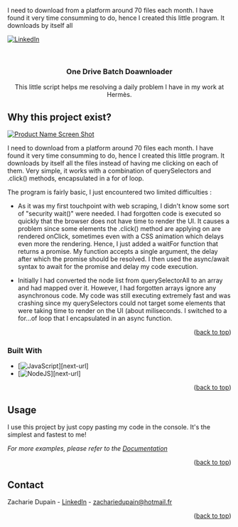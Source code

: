 I need to download from a platform around 70 files each month. I have found it very time consumming to do, hence I created this little program. It downloads by itself all <!-- Improved compatibility of back to top link: See: https://github.com/othneildrew/Best-README-Template/pull/73 -->
<a name="readme-top"></a>

<!--
*** Thanks for checking out the Best-README-Template. If you have a suggestion
*** that would make this better, please fork the repo and create a pull request
*** or simply open an issue with the tag "enhancement".
*** Don't forget to give the project a star!
*** Thanks again! Now go create something AMAZING! :D
-->

<!-- PROJECT SHIELDS -->
<!--
*** I'm using markdown "reference style" links for readability.
*** Reference links are enclosed in brackets [ ] instead of parentheses ( ).
*** See the bottom of this document for the declaration of the reference variables
*** for contributors-url, forks-url, etc. This is an optional, concise syntax you may use.
*** https://www.markdownguide.org/basic-syntax/#reference-style-links
-->

[![LinkedIn][linkedin-shield]][linkedin-url]

<!-- PROJECT LOGO -->
<br />
<div align="center">

<h3 align="center">One Drive Batch Doawnloader</h3>

  <p align="center">
    This little script helps me resolving a daily problem I have in my work at Hermès.
    <br />
  </p>
</div>

<!-- ABOUT THE PROJECT -->

## Why this project exist?

[![Product Name Screen Shot][product-screenshot]](https://example.com)

I need to download from a platform around 70 files each month. I have found it very time consumming to do, hence I created this little program. It downloads by itself all the files instead of having me clicking on each of them. Very simple, it works with a combination of querySelectors and .click() methods, encapsulated in a for of loop.

The program is fairly basic, I just encountered two limited difficulties :

- []() As it was my first touchpoint with web scraping, I didn't know some sort of "security wait()" were needed. I had forgotten code is executed so quickly that the browser does not have time to render the UI. It causes a problem since some elements the .click() method are applying on are rendered onClick, sometimes even with a CSS animation which delays even more the rendering. Hence, I just added a waitFor function that returns a promise. My function accepts a single argument, the delay after which the promise should be resolved. I then used the async/await syntax to await for the promise and delay my code execution.

- []() Initially I had converted the node list from querySelectorAll to an array and had mapped over it. However, I had forgotten arrays ignore any asynchronous code. My code was still executing extremely fast and was crashing since my querySelectors could not target some elements that were taking time to render on the UI (about miliseconds. I switched to a for...of loop that I encapsulated in an async function.

<p align="right">(<a href="#readme-top">back to top</a>)</p>

### Built With

- [![JavaScript][javascript]][next-url]
- [![NodeJS][nodejs]][next-url]

<p align="right">(<a href="#readme-top">back to top</a>)</p>

<!-- GETTING STARTED -->

<!-- USAGE EXAMPLES -->

## Usage

 <!-- put gif video of doawnload -->

I use this project by just copy pasting my code in the console.
It's the simplest and fastest to me!

_For more examples, please refer to the [Documentation](https://example.com)_

<p align="right">(<a href="#readme-top">back to top</a>)</p>

<!-- CONTACT -->

## Contact

Zacharie Dupain - [LinkedIn](https://ae.linkedin.com/in/zachariedupain) - zachariedupain@hotmail.fr

<p align="right">(<a href="#readme-top">back to top</a>)</p>

<!-- ACKNOWLEDGMENTS -->

<!-- MARKDOWN LINKS & IMAGES -->
<!-- https://www.markdownguide.org/basic-syntax/#reference-style-links -->

[contributors-shield]: https://img.shields.io/github/contributors/github_username/repo_name.svg?style=for-the-badge
[contributors-url]: https://github.com/github_username/repo_name/graphs/contributors
[forks-shield]: https://img.shields.io/github/forks/github_username/repo_name.svg?style=for-the-badge
[forks-url]: https://github.com/github_username/repo_name/network/members
[stars-shield]: https://img.shields.io/github/stars/github_username/repo_name.svg?style=for-the-badge
[stars-url]: https://github.com/github_username/repo_name/stargazers
[issues-shield]: https://img.shields.io/github/issues/github_username/repo_name.svg?style=for-the-badge
[issues-url]: https://github.com/github_username/repo_name/issues
[license-shield]: https://img.shields.io/github/license/github_username/repo_name.svg?style=for-the-badge
[license-url]: https://github.com/github_username/repo_name/blob/master/LICENSE.txt
[linkedin-shield]: https://img.shields.io/badge/-LinkedIn-black.svg?style=for-the-badge&logo=linkedin&colorB=555
[linkedin-url]: https://ae.linkedin.com/in/zachariedupain
[product-screenshot]: images/screenshot.png
[javascript]: https://img.shields.io/badge/JavaScript-E8D44D?style=for-the-badge&logo=javascript&logoColor=black
[js-url]: https://developer.mozilla.org/en-US/docs/Web/JavaScript
[nodejs]: https://img.shields.io/badge/NodeJS-339933?style=for-the-badge&logo=nodedotjs&logoColor=white
[react.js]: https://img.shields.io/badge/React-20232A?style=for-the-badge&logo=react&logoColor=61DAFB
[react-url]: https://reactjs.org/
[vue.js]: https://img.shields.io/badge/Vue.js-35495E?style=for-the-badge&logo=vuedotjs&logoColor=4FC08D
[vue-url]: https://vuejs.org/
[angular.io]: https://img.shields.io/badge/Angular-DD0031?style=for-the-badge&logo=angular&logoColor=white
[angular-url]: https://angular.io/
[svelte.dev]: https://img.shields.io/badge/Svelte-4A4A55?style=for-the-badge&logo=svelte&logoColor=FF3E00
[svelte-url]: https://svelte.dev/
[laravel.com]: https://img.shields.io/badge/Laravel-FF2D20?style=for-the-badge&logo=laravel&logoColor=white
[laravel-url]: https://laravel.com
[bootstrap.com]: https://img.shields.io/badge/Bootstrap-563D7C?style=for-the-badge&logo=bootstrap&logoColor=white
[bootstrap-url]: https://getbootstrap.com
[jquery.com]: https://img.shields.io/badge/jQuery-0769AD?style=for-the-badge&logo=jquery&logoColor=white
[jquery-url]: https://jquery.com
